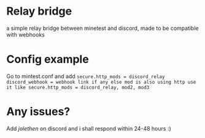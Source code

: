 # Relay bridge

a simple relay bridge between minetest and discord, made to be compatible with webhooks

# Config example 

Go to mintest.conf and add
``secure.http_mods = discord_relay
discord_webhook = webhook link
if any else mod is also using http use it like secure.http_mods = discord_relay, mod2, mod3``

# Any issues?

Add *jolethen* on discord and i shall respond within 24-48 hours :)
